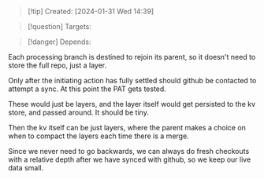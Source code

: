 
>[!tip] Created: [2024-01-31 Wed 14:39]

>[!question] Targets: 

>[!danger] Depends: 

Each processing branch is destined to rejoin its parent, so it doesn't need to store the full repo, just a layer.

Only after the initiating action has fully settled should github be contacted to attempt a sync.  At this point the PAT gets tested.

These would just be layers, and the layer itself would get persisted to the kv store, and passed around.  It should be tiny.

Then the kv itself can be just layers, where the parent makes a choice on when to compact the layers each time there is a merge.

Since we never need to go backwards, we can always do fresh checkouts with a relative depth after we have synced with github, so we keep our live data small.
